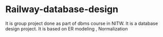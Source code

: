 # Railway-database-design

It is group project done as part of dbms course in NITW.
It is a database design project.
It is based on ER modeling , Normalization
